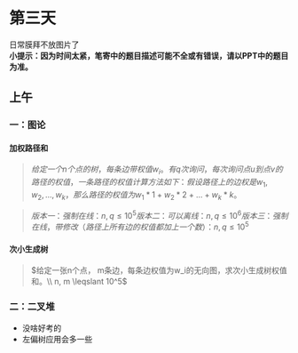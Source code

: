 # 第三天
日常膜拜不放图片了  
**小提示：因为时间太紧，笔寄中的题目描述可能不全或有错误，请以PPT中的题目为准。**

## 上午

### 一：图论
#### 加权路径和
> $给定一个n个点的树，每条边带权值w_i。有q次询问，每次询问点u到点v的路径的权值，一条路径的权值计算方法如下：
假设路径上的边权是w_1,w_2,...,w_k，那么路径的权值为w_1*1+w_2*2+...+w_k*k。$

> $版本一：强制在线：n, q \leqslant 10^5
版本二：可以离线：n, q \leqslant 10^6
版本三：强制在线，带修改（路径上所有边的权值都加上一个数）：n, q \leqslant 10^5$

#### 次小生成树
> $给定一张n个点， m条边，每条边权值为w_i的无向图，求次小生成树权值和。\\
n, m \leqslant 10^5$

### 二：二叉堆
- 没啥好考的
- 左偏树应用会多一些

